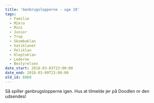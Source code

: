 ```yaml
---
title: 'Genbrugslopperne - uge 10'
tags:
  - Familie
  - Mikro
  - Mini
  - Junior
  - Trop
  - Skumbaklan
  - Vatiklanet
  - Peliklan
  - Kleptoklan
  - Lederne
  - Bestyrelsen
date_start: 2018-03-03T23:00:00
date_end: 2018-03-09T23:00:00
old_id: 6869
---
```

Så spiller genbrugslopperne igen. Hus at tilmelde jer på Doodlen nr den udsendes!